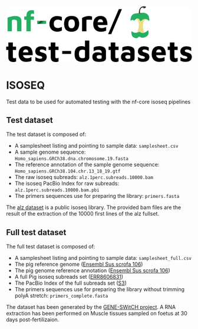 # ![nfcore/test-datasets](docs/images/test-datasets_logo.png)
# ISOSEQ
Test data to be used for automated testing with the nf-core isoseq pipelines

## Test dataset
The test dataset is composed of: 
- A samplesheet listing and pointing to sample data: `samplesheet.csv`
- A sample genome sequence: `Homo_sapiens.GRCh38.dna.chromosome.19.fasta` 
- The reference annotation of the sample genome sequence: `Homo_sapiens.GRCh38.104.chr.13_18_19.gtf`
- The raw isoseq subreads: `alz.1perc.subreads.10000.bam`
- The isoseq PacBio Index for raw subreads: `alz.1perc.subreads.10000.bam.pbi`
- The primers sequences use for preparing the library: `primers.fasta`

The [alz dataset](https://www.pacb.com/general/data-release-alzheimer-brain-isoform-sequencing-iso-seq-dataset/) is a public isoseq library. The provided bam files are the result of the extraction of the 10000 first lines of the alz fullset. 

## Full test dataset
The full test dataset is composed of:
- A samplesheet listing and pointing to sample data: `samplesheet_full.csv` 
- The pig reference genome ([Ensembl Sus scrofa 106](http://ftp.ensembl.org/pub/release-106/fasta/sus_scrofa/dna/Sus_scrofa.Sscrofa11.1.dna.toplevel.fa.gz)) 
- The pig genome reference annotation ([Ensembl Sus scrofa 106](http://ftp.ensembl.org/pub/release-106/gtf/sus_scrofa/Sus_scrofa.Sscrofa11.1.106.gtf.gz))
- A full Pig isoseq subreads set ([ERR8606831](ftp://ftp.sra.ebi.ac.uk/vol1/run/ERR860/ERR8606831/30dpf_Muscle.bam))
- The PacBio Index of the full subreads set ([S3](s3://nf-core-awsmegatests/isoseq/input/30dpf_Muscle.bam.pbi))
- The primers sequences use for preparing the library without trimming polyA stretch: `primers_complete.fasta`

The dataset has been generated by the [GENE-SWitCH project](https://www.gene-switch.eu/). A RNA extraction has been performed on Muscle tissues sampled on foetus at 30 days post-fertilizaion.  

